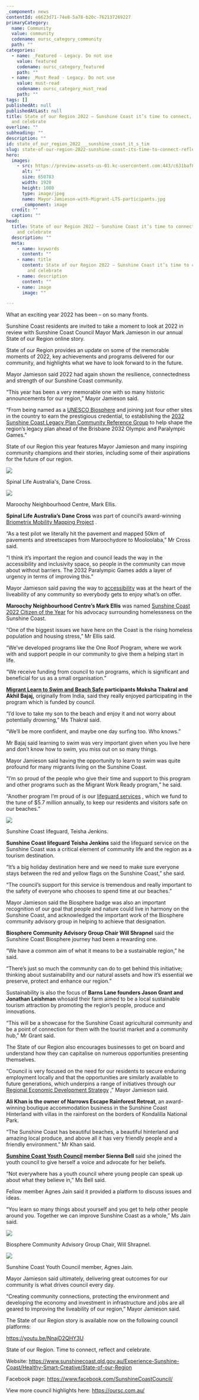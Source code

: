 ```yaml
---
_component: news
contentId: e6623d71-74e8-5a78-b20c-762137269227
primaryCategory:
  name: Community
  value: community
  codename: oursc_category_community
  path: ""
categories:
  - name: _Featured - Legacy. Do not use
    value: featured
    codename: oursc_category_featured
    path: ""
  - name: _Must Read - Legacy. Do not use
    value: must-read
    codename: oursc_category_must_read
    path: ""
tags: []
publishedAt: null
publishedAtLast: null
title: State of our Region 2022 – Sunshine Coast it’s time to connect, reflect
  and celebrate
overline: ""
subheading: ""
description: ""
id: state_of_our_region_2022___sunshine_coast_it_s_tim
slug: state-of-our-region-2022-sunshine-coast-its-time-to-connect-reflect-and-celebrate
hero:
  images:
    - src: https://preview-assets-us-01.kc-usercontent.com:443/c631baf8-1b46-001f-580c-d0001b68b4a8/6f5c2483-d3c8-41fc-a256-52f566a73897/Mayor-Jamieson-with-Migrant-LTS-participants.jpg
      alt: ""
      size: 650783
      width: 1920
      height: 1080
      type: image/jpeg
      name: Mayor-Jamieson-with-Migrant-LTS-participants.jpg
      _component: image
  credit: ""
  caption: ""
head:
  title: State of our Region 2022 – Sunshine Coast it’s time to connect, reflect
    and celebrate
  description: ""
  meta:
    - name: keywords
      content: ""
    - name: title
      content: State of our Region 2022 – Sunshine Coast it’s time to connect, reflect
        and celebrate
    - name: description
      content: ""
    - name: image
      image: ""

---
```

What an exciting year 2022 has been – on so many fronts.

Sunshine Coast residents are invited to take a moment to look at 2022 in review with Sunshine Coast Council Mayor Mark Jamieson in our annual State of our Region online story.

State of our Region provides an update on some of the memorable moments of 2022, key achievements and programs delivered for our community, and highlights what we have to look forward to in the future.  

Mayor Jamieson said 2022 had again shown the resilience, connectedness and strength of our Sunshine Coast community.

“This year has been a very memorable one with so many historic announcements for our region,” Mayor Jamieson said.

“From being named as a [UNESCO Biosphere](https://www.sunshinecoast.qld.gov.au/Council/Planning-and-Projects/Major-Regional-Projects/Sunshine-Coast-Biosphere)
&#x20;and joining just four other sites in the country to earn the prestigious credential, to establishing the [2032 Sunshine Coast Legacy Plan Community Reference Group](https://www.sunshinecoast.qld.gov.au/Experience-Sunshine-Coast/Events/Olympics2032)
&#x20;to help shape the region’s legacy plan ahead of the Brisbane 2032 Olympic and Paralympic Games.”

State of our Region this year features Mayor Jamieson and many inspiring community champions and their stories, including some of their aspirations for the future of our region.

![](https://preview-assets-us-01.kc-usercontent.com:443/c631baf8-1b46-001f-580c-d0001b68b4a8/5b5608ef-63cf-4b86-9c99-6e7277cd0524/Spinal-Life-Australias-Dane-Cross.-1-732x1024.jpg)

Spinal Life Australia's, Dane Cross.

![](https://preview-assets-us-01.kc-usercontent.com:443/c631baf8-1b46-001f-580c-d0001b68b4a8/3d347cf7-f0d6-4a08-a3a4-14160225496f/Maroochy-Neighbourhood-Centre-Mark-Ellis.-1-1024x831.jpg)

Maroochy Neighbourhood Centre, Mark Ellis.

**Spinal Life Australia’s Dane Cross** was part of council’s award-winning [Briometrix Mobility Mapping Project](https://www.sunshinecoast.qld.gov.au/Living-and-Community/Community-Support/Access-inclusion-and-disability/Mobility-mapping)
.

“As a test pilot we literally hit the pavement and mapped 50km of pavements and streetscapes from Maroochydore to Mooloolaba,” Mr Cross said.  

“I think it’s important the region and council leads the way in the accessibility and inclusivity space, so people in the community can move about without barriers. The 2032 Paralympic Games adds a layer of urgency in terms of improving this.”  

Mayor Jamieson said paving the way to [accessibility](https://www.sunshinecoast.qld.gov.au/Living-and-Community/Community-Support/Access-inclusion-and-disability/Accessible-tourism)
&#x20;was at the heart of the liveability of any community so everybody gets to enjoy what’s on offer.

**Maroochy Neighbourhood Centre’s Mark Ellis** was named [Sunshine Coast 2022 Citizen of the Year](https://www.sunshinecoast.qld.gov.au/Living-and-Community/Awards-and-Citizenship/Australia-Day-Awards/Previous-Award-Recipients)
&#x20;for his advocacy surrounding homelessness on the Sunshine Coast.

“One of the biggest issues we have here on the Coast is the rising homeless population and housing stress,” Mr Ellis said.

“We’ve developed programs like the One Roof Program, where we work with and support people in our community to give them a helping start in life.

“We receive funding from council to run programs, which is significant and beneficial for us as a small organisation.”

**[Migrant Learn to Swim and Beach Safe](https://www.sunshinecoast.qld.gov.au/Living-and-Community/Community-Support/Multicultural-Welcome-Hub/Health-and-Wellbeing-Services/Migrant-Learn-to-Swim)
&#x20;participants Moksha Thakral and Akhil Bajaj,** originally from India, said they really enjoyed participating in the program which is funded by council.

“I’d love to take my son to the beach and enjoy it and not worry about potentially drowning,” Ms Thakral said.

“We’ll be more confident, and maybe one day surfing too. Who knows.”

Mr Bajaj said learning to swim was very important given when you live here and don’t know how to swim, you miss out on so many things.  

Mayor Jamieson said having the opportunity to learn to swim was quite profound for many migrants living on the Sunshine Coast.

“I’m so proud of the people who give their time and support to this program and other programs such as the Migrant Work Ready program,” he said.

“Another program I’m proud of is our [lifeguard services](https://oursc.com.au/community/vital-partnership-ensures-more-lives-are-saved)
, which we fund to the tune of $5.7 million annually, to keep our residents and visitors safe on our beaches.”

![](https://preview-assets-us-01.kc-usercontent.com:443/c631baf8-1b46-001f-580c-d0001b68b4a8/75051a6c-8a40-4c4b-82e7-0080a7b946e5/Sunshine-Coast-lifeguard-Teisha-Jenkins.-1-1024x682.jpg)

Sunshine Coast lifeguard, Teisha Jenkins.

**Sunshine Coast lifeguard Teisha Jenkins** said the lifeguard service on the Sunshine Coast was a critical element of community life and the region as a tourism destination.

“It’s a big holiday destination here and we need to make sure everyone stays between the red and yellow flags on the Sunshine Coast,” she said.

“The council’s support for this service is tremendous and really important to the safety of everyone who chooses to spend time at our beaches.”

Mayor Jamieson said the Biosphere badge was also an important recognition of our goal that people and nature could live in harmony on the Sunshine Coast, and acknowledged the important work of the Biosphere community advisory group in helping to achieve that designation.

**Biosphere Community Advisory Group Chair Will Shrapnel** said the Sunshine Coast Biosphere journey had been a rewarding one.

“We have a common aim of what it means to be a sustainable region,” he said.

“There’s just so much the community can do to get behind this initiative; thinking about sustainability and our natural assets and how it’s essential we preserve, protect and enhance our region.”

Sustainability is also the focus of **Barns Lane founders Jason Grant and Jonathan Leishman** whosaid their farm aimed to be a local sustainable tourism attraction by promoting the region’s people, produce and innovations. 

“This will be a showcase for the Sunshine Coast agricultural community and be a point of connection for them with the tourist market and a community hub,” Mr Grant said.

The State of our Region also encourages businesses to get on board and understand how they can capitalise on numerous opportunities presenting themselves.

“Council is very focused on the need for our residents to secure enduring employment locally and that the opportunities are similarly available to future generations, which underpins a range of initiatives through our [Regional Economic Development Strategy](https://invest.sunshinecoast.qld.gov.au/invest/regional-economic-development-strategy/#:~:text=The%20strategy%20was%20designed%20to,for%20both%20residents%20and%20businesses.)
,” Mayor Jamieson said.

**Ali Khan is the owner of Narrows Escape Rainforest Retreat**, an award-winning boutique accommodation business in the Sunshine Coast Hinterland with villas in the rainforest on the borders of Kondalilla National Park.

“The Sunshine Coast has beautiful beaches, a beautiful hinterland and amazing local produce, and above all it has very friendly people and a friendly environment.” Mr Khan said.  

**[Sunshine Coast Youth Council](https://www.sunshinecoast.qld.gov.au/Living-and-Community/Community-Support/Youth-and-Young-People)
&#x20;member Sienna Bell** said she joined the youth council to give herself a voice and advocate for her beliefs.

“Not everywhere has a youth council where young people can speak up about what they believe in,” Ms Bell said.

Fellow member Agnes Jain said it provided a platform to discuss issues and ideas.

“You learn so many things about yourself and you get to help other people around you. Together we can improve Sunshine Coast as a whole,” Ms Jain said.

![](https://preview-assets-us-01.kc-usercontent.com:443/c631baf8-1b46-001f-580c-d0001b68b4a8/ba207d78-d2e4-4045-a344-2350c75a4e38/Biosphere-Community-Advisory-Group-Chair-Will-Shrapnel-1-679x1024.jpg)

Biosphere Community Advisory Group Chair, Will Shrapnel.

![](https://preview-assets-us-01.kc-usercontent.com:443/c631baf8-1b46-001f-580c-d0001b68b4a8/43b5ad01-6aff-484c-8fc4-453f58806f1b/Sunshine-Coast-Youth-Council-member-Agnes-Jain.-576x1024.jpg)

Sunshine Coast Youth Council member, Agnes Jain.

Mayor Jamieson said ultimately, delivering great outcomes for our community is what drives council every day.

“Creating community connections, protecting the environment and developing the economy and investment in infrastructure and jobs are all geared to improving the liveability of our region,” Mayor Jamieson said.

The State of our Region story is available now on the following council platforms:

<https://youtu.be/NnajD2QHY3U>


State of our Region. Time to connect, reflect and celebrate.

Website: <https://www.sunshinecoast.qld.gov.au/Experience-Sunshine-Coast/Healthy-Smart-Creative/State-of-our-Region>


Facebook page: <https://www.facebook.com/SunshineCoastCouncil/>


View more council highlights here: <https://oursc.com.au/>
